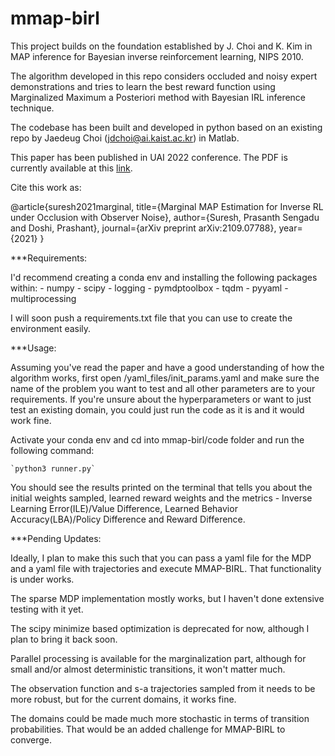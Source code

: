 # mmap-birl

This project builds on the foundation established by J. Choi and K. Kim in MAP inference for Bayesian inverse reinforcement learning, NIPS 2010.

The algorithm developed in this repo considers occluded and noisy expert demonstrations and tries to learn the best reward function using Marginalized Maximum a Posteriori method with Bayesian IRL inference technique.

The codebase has been built and developed in python based on an existing repo by Jaedeug Choi (jdchoi@ai.kaist.ac.kr) in Matlab. 

This paper has been published in UAI 2022 conference. The PDF is currently available at this [link](https://arxiv.org/pdf/2109.07788). 

Cite this work as:

@article{suresh2021marginal,
  title={Marginal MAP Estimation for Inverse RL under Occlusion with Observer Noise},
  author={Suresh, Prasanth Sengadu and Doshi, Prashant},
  journal={arXiv preprint arXiv:2109.07788},
  year={2021}
}

***Requirements: 

I'd recommend creating a conda env and installing the following packages within:
    - numpy
    - scipy
    - logging
    - pymdptoolbox
    - tqdm
    - pyyaml
    - multiprocessing

I will soon push a requirements.txt file that you can use to create the environment easily.

***Usage:

Assuming you've read the paper and have a good understanding of how the algorithm works, first open /yaml_files/init_params.yaml and make sure the name of the problem you want to test and all other parameters are to your requirements. If you're unsure about the hyperparameters or want to just test an existing domain, you could just run the code as it is and it would work fine.

Activate your conda env and cd into mmap-birl/code folder and run the following command:

    `python3 runner.py`

You should see the results printed on the terminal that tells you about the initial weights sampled, learned reward weights and the metrics - Inverse Learning Error(ILE)/Value Difference, Learned Behavior Accuracy(LBA)/Policy Difference and Reward Difference.

***Pending Updates:

Ideally, I plan to make this such that you can pass a yaml file for the MDP and a yaml file with trajectories and execute MMAP-BIRL. That functionality is under works.

The sparse MDP implementation mostly works, but I haven't done extensive testing with it yet.

The scipy minimize based optimization is deprecated for now, although I plan to bring it back soon.

Parallel processing is available for the marginalization part, although for small and/or almost deterministic transitions, it won't matter much.

The observation function and s-a trajectories sampled from it needs to be more robust, but for the current domains, it works fine.

The domains could be made much more stochastic in terms of transition probabilities. That would be an added challenge for MMAP-BIRL to converge.

